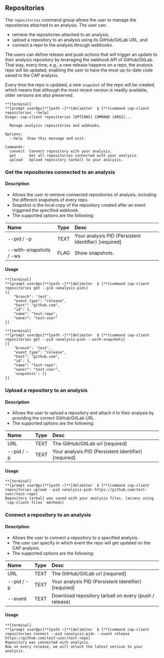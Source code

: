 ## Repositories

The `repositories` command group allows the user to manage the repositories attached to an analysis. The user can:
- retrieve the repositories attached to an analysis,
- upload a repository to an analysis using its GitHub/GitLab URL, and
- connect a repo to the analysis through webhooks.

The users can define release and push actions that will trigger an update to their analysis repository by leveraging the webhook API of GitHub/GitLab. That way, every time, e.g., a new release happens on a repo, the analysis repo will be updated, enabling the user to have the most up-to-date code saved to the CAP analysis.

Every time the repo is updated, a new `snapshot` of the repo will be created, which means that although the most recent version is readily available, older versions are also preserved.

```
**[terminal]
**[prompt user@pc]**[path ~]**[delimiter  $ ]**[command cap-client repositories --help]
Usage: cap-client repositories [OPTIONS] COMMAND [ARGS]...

  Manage analysis repositories and webhooks.

Options:
  --help  Show this message and exit.

Commands:
  connect  Connect repository with your analysis.
  get      Get all repositories connected with your analysis.
  upload   Upload repository tarball to your analysis.
```

### Get the repositories connected to an analysis

#### Description

- Allows the user to retrieve connected repositories of analysis, including the different snapshots of every repo.
- Snapshot is the local copy of the repository created after an event triggered the specified webhook.
- The supported options are the following:

| Name                   | Type   | Desc                                                  |
| :--------------------- | :----- | :---------------------------------------------------- |
| --pid / -p             | TEXT   | Your analysis PID (Persistent Identifier)  [required] |
| --with-snapshots / -ws | FLAG   | Show snapshots.                                       |

#### Usage

```
**[terminal]
**[prompt user@pc]**[path ~]**[delimiter  $ ]**[command cap-client repositories get --pid <analysis-pid>]
[{
    "branch": 'test',
    "event_type": "release",
    "host": "github.com",
    "id": 1,
    "name": "test-repo",
    "owner": "test-user"
}]
```

```
**[terminal]
**[prompt user@pc]**[path ~]**[delimiter  $ ]**[command cap-client repositories get --pid <analysis-pid> --with-snapshots]
[{
    "branch": 'test',
    "event_type": "release",
    "host": "github.com",
    "id": 1,
    "name": "test-repo",
    "owner": "test-user",
    'snapshots': []
}]
```

### Upload a repository to an analysis

#### Description

- Allows the user to upload a repository and attach it to their analysis by providing the correct GitHub/GitLab URL.
- The supported options are the following:

| Name       | Type   | Desc                                                  |
| :--------- | :----- | :---------------------------------------------------- |
| URL        | TEXT   | The GitHub/GitLab url [required]                      |
| --pid / -p | TEXT   | Your analysis PID (Persistent Identifier)  [required] |

#### Usage

```
**[terminal]
**[prompt user@pc]**[path ~]**[delimiter  $ ]**[command cap-client repositories upload --pid <analysis-pid> https://github.com/test-user/test-repo]
Repository tarball was saved with your analysis files. (access using `cap-client files` methods)
```

### Connect a repository to an analysis

#### Description

- Allows the user to connect a repository to a specified analysis.
- The user can specify in which event the repo will get updated on the CAP analysis.
- The supported options are the following:

| Name       | Type   | Desc                                                  |
| :--------- | :----- | :---------------------------------------------------- |
| URL        | TEXT   | The GitHub/GitLab url [required]                      |
| --pid / -p | TEXT   | Your analysis PID (Persistent Identifier)  [required] |
| --event    | TEXT   | Download repository tarball on every (push / release) |

#### Usage

```
**[terminal]
**[prompt user@pc]**[path ~]**[delimiter  $ ]**[command cap-client repositories connect --pid <analysis-pid> --event release https://github.com/test-user/test-repo]
Repository was connected with analysis.
Now on every release, we will attach the latest version to your analysis.
```
